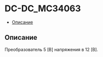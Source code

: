 # DC-DC_MC34063
- [Описание](#the_describe)

## <a name="the_describe"></a>Описание
Преобразователь 5 \[В\] напряжения в 12 \[В\].

